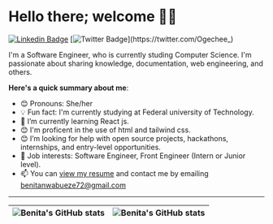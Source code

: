 # Hello there; welcome 👋🏾

[![Linkedin Badge](https://img.shields.io/badge/-iambenita-blue?style=for-the-badge&logo=Linkedin&logoColor=white&link=https://www.linkedin.com/in/nwabueze-benita)](https://www.linkedin.com/in/nwabueze-benita) [![Twitter Badge](https://img.shields.io/badge/-@iambenita-1ca0f1?style=for-the-badge&logo=twitter&logoColor=white&link=https://twitter.com/Ogechee_)](https://twitter.com/Ogechee_)

I'm a Software Engineer, who is currently studing Computer Science. I'm passionate about sharing knowledge, documentation, web engineering, and others.

**Here's a quick summary about me**:

- 😊 Pronouns: She/her
- 💡 Fun fact: I'm currently studying at Federal university of Technology.
- 🌱 I’m currently learning React js.
- 😊 I'm proficent in the use of html and tailwind css.
- 😊 I’m looking for help with open source projects, hackathons, internships, and entry-level opportunities.
- 💼 Job interests: Software Engineer, Front Engineer (Intern or Junior level).
- 📫 You can [view my resume](https://www.linkedin.com/in/nwabueze-benita) and contact me by emailing benitanwabueze72@gmail.com

---

| <img align="center" src="https://github-readme-stats.vercel.app/api?username=Ben-ita66&show_icons=true&include_all_commits=true&hide_border=true" alt="Benita's GitHub stats" /> | <img align="center" src="https://github-readme-stats.vercel.app/api/top-langs/?username=Ben-ita66&langs_count=8&layout=compact&hide_border=true" alt="Benita's GitHub stats" /> |
| ------------- | ------------- |
